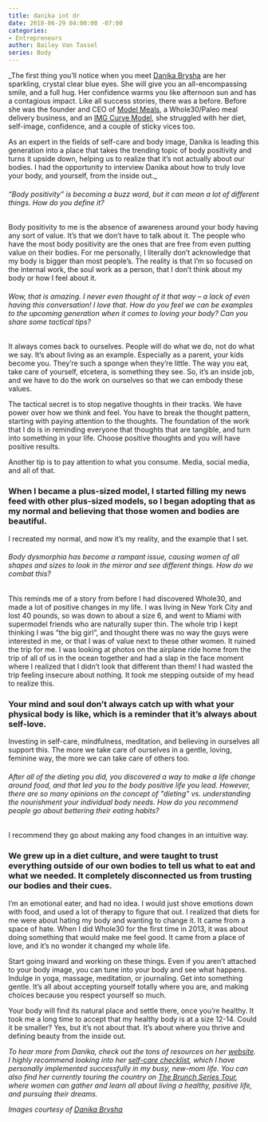 ```yaml
---
title: danika int dr
date: 2018-06-29 04:00:00 -07:00
categories:
- Entrepreneurs
author: Bailey Van Tassel
series: Body
---
```


_The first thing you’ll notice when you meet [Danika Brysha](http://www.danikabrysha.com/) are her sparkling, crystal clear blue eyes. She will give you an all-encompassing smile, and a full hug. Her confidence warms you like afternoon sun and has a contagious impact. Like all success stories, there was a before. Before she was the founder and CEO of [Model Meals](https://modelmeals.com/), a Whole30/Paleo meal delivery business, and an [IMG Curve Model](https://www.imgmodels.com/model/new-york/women/17052), she struggled with her diet, self-image, confidence, and a couple of sticky vices too.
 
As an expert in the fields of self-care and body image, Danika is leading this generation into a place that takes the trending topic of body positivity and turns it upside down, helping us to realize that it’s not actually about our bodies. I had the opportunity to interview Danika about how to truly love your body, and yourself, from the inside out._
 
###### “Body positivity” is becoming a buzz word, but it can mean a lot of different things. How do you define it?
 
Body positivity to me is the absence of awareness around your body having any sort of value. It’s that we don’t have to talk about it. The people who have the most body positivity are the ones that are free from even putting value on their bodies. For me personally, I literally don’t acknowledge that my body is bigger than most people’s. The reality is that I’m so focused on the internal work, the soul work as a person, that I don’t think about my body or how I feel about it.
 
###### Wow, that is amazing. I never even thought of it that way – a lack of even having this conversation! I love that. How do you feel we can be examples to the upcoming generation when it comes to loving your body? Can you share some tactical tips?
 
It always comes back to ourselves. People will do what we do, not do what we say. It’s about living as an example. Especially as a parent, your kids become you. They’re such a sponge when they’re little. The way you eat, take care of yourself, etcetera, is something they see. So, it’s an inside job, and we have to do the work on ourselves so that we can embody these values.
        	
The tactical secret is to stop negative thoughts in their tracks. We have power over how we think and feel. You have to break the thought pattern, starting with paying attention to the thoughts. The foundation of the work that I do is in reminding everyone that thoughts that are tangible, and turn into something in your life. Choose positive thoughts and you will have positive results.
 
Another tip is to pay attention to what you consume. Media, social media, and all of that. 

### When I became a plus-sized model, I started filling my news feed with other plus-sized models, so I began adopting that as my normal and believing that those women and bodies are beautiful. 

I recreated my normal, and now it’s my reality, and the example that I set.  
 
###### Body dysmorphia has become a rampant issue, causing women of all shapes and sizes to look in the mirror and see different things. How do we combat this?
 
This reminds me of a story from before I had discovered Whole30, and made a lot of positive changes in my life. I was living in New York City and lost 40 pounds, so was down to about a size 6, and went to Miami with supermodel friends who are naturally super thin. The whole trip I kept thinking I was “the big girl”, and thought there was no way the guys were interested in me, or that I was of value next to these other women. It ruined the trip for me. I was looking at photos on the airplane ride home from the trip of all of us in the ocean together and had a slap in the face moment where I realized that I didn’t look that different than them! I had wasted the trip feeling insecure about nothing. It took me stepping outside of my head to realize this. 

### Your mind and soul don’t always catch up with what your physical body is like, which is a reminder that it’s always about self-love.
 
Investing in self-care, mindfulness, meditation, and believing in ourselves all support this. The more we take care of ourselves in a gentle, loving, feminine way, the more we can take care of others too.
 
###### After all of the dieting you did, you discovered a way to make a life change around food, and that led you to the body positive life you lead. However, there are so many opinions on the concept of "dieting" vs. understanding the nourishment your individual body needs. How do you recommend people go about bettering their eating habits?
 
I recommend they go about making any food changes in an intuitive way. 

### We grew up in a diet culture, and were taught to trust everything outside of our own bodies to tell us what to eat and what we needed. It completely disconnected us from trusting our bodies and their cues.
 
I’m an emotional eater, and had no idea. I would just shove emotions down with food, and used a lot of therapy to figure that out. I realized that diets for me were about hating my body and wanting to change it. It came from a space of hate. When I did Whole30 for the first time in 2013, it was about doing something that would make me feel good. It came from a place of love, and it’s no wonder it changed my whole life.  
 
Start going inward and working on these things. Even if you aren’t attached to your body image, you can tune into your body and see what happens. Indulge in yoga, massage, meditation, or journaling. Get into something gentle. It’s all about accepting yourself totally where you are, and making choices because you respect yourself so much.
 
Your body will find its natural place and settle there, once you’re healthy. It took me a long time to accept that my healthy body is at a size 12-14. Could it be smaller? Yes, but it’s not about that. It’s about where you thrive and defining beauty from the inside out.
 
_To hear more from Danika, check out the tons of resources on her [website](http://www.danikabrysha.com/). I highly recommend looking into her [self-care checklist](http://www.danikabrysha.com/blog/my-daily-self-care-checklist), which I have personally implemented successfully in my busy, new-mom life. You can also find her currently touring the country on [The Brunch Series Tour](http://www.danikabrysha.com/thebrunchseries/), where women can gather and learn all about living a healthy, positive life, and pursuing their dreams._

_Images courtesy of [Danika Brysha](http://www.danikabrysha.com/)_